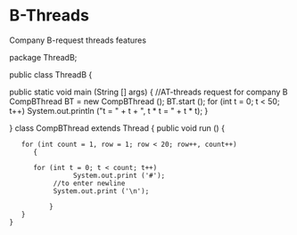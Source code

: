 # B-Threads
Company B-request threads features

package ThreadB;

public class ThreadB {

   public static void main (String [] args)
	    {
	   //AT-threads request for company B
	   CompBThread BT = new CompBThread ();
	   BT.start ();
	      for (int t = 0; t < 50; t++)
	           System.out.println ("t = " + t + ", t * t = " + t * t);
	   }
	   
}
class CompBThread extends Thread
{
	   public void run ()
	   {
	   
	   for (int count = 1, row = 1; row < 20; row++, count++)
	      {
	      
	      for (int t = 0; t < count; t++)
	                System.out.print ('#');
	           //to enter newline
	           System.out.print ('\n');
	   
	   	      }
	   }
	}
